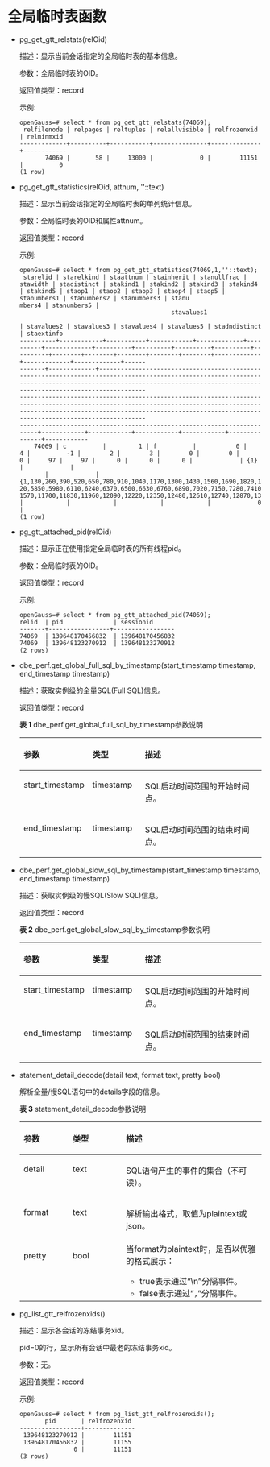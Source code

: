 # 全局临时表函数

-   pg\_get\_gtt\_relstats\(relOid\)

    描述：显示当前会话指定的全局临时表的基本信息。

    参数：全局临时表的OID。

    返回值类型：record

    示例:

    ```
    openGauss=# select * from pg_get_gtt_relstats(74069);
     relfilenode | relpages | reltuples | relallvisible | relfrozenxid | relminmxid 
    -------------+----------+-----------+---------------+--------------+------------
           74069 |       58 |     13000 |             0 |        11151 |          0
    (1 row)
    ```


-   pg\_get\_gtt\_statistics\(relOid, attnum, ''::text\)

    描述：显示当前会话指定的全局临时表的单列统计信息。

    参数：全局临时表的OID和属性attnum。

    返回值类型：record

    示例:

    ```
    openGauss=# select * from pg_get_gtt_statistics(74069,1,''::text);
     starelid | starelkind | staattnum | stainherit | stanullfrac | stawidth | stadistinct | stakind1 | stakind2 | stakind3 | stakind4 | stakind5 | staop1 | staop2 | staop3 | staop4 | staop5 | stanumbers1 | stanumbers2 | stanumbers3 | stanu
    mbers4 | stanumbers5 |                                                                                                                                                                                                                      
                                              stavalues1                                                                                                                                                                                        
                                                                            | stavalues2 | stavalues3 | stavalues4 | stavalues5 | stadndistinct | staextinfo 
    ----------+------------+-----------+------------+-------------+----------+-------------+----------+----------+----------+----------+----------+--------+--------+--------+--------+--------+-------------+-------------+-------------+------
    -------+-------------+----------------------------------------------------------------------------------------------------------------------------------------------------------------------------------------------------------------------
    --------------------------------------------------------------------------------------------------------------------------------------------------------------------------------------------------------------------------------------------
    ------------------------------------------------------------------------+------------+------------+------------+------------+---------------+------------
        74069 | c          |         1 | f          |           0 |        4 |          -1 |        2 |        3 |        0 |        0 |        0 |     97 |     97 |      0 |      0 |      0 |             | {1}         |             |      
           |             | {1,130,260,390,520,650,780,910,1040,1170,1300,1430,1560,1690,1820,1950,2080,2210,2340,2470,2600,2730,2860,2990,3120,3250,3380,3510,3640,3770,3900,4030,4160,4290,4420,4550,4680,4810,4940,5070,5200,5330,5460,5590,57
    20,5850,5980,6110,6240,6370,6500,6630,6760,6890,7020,7150,7280,7410,7540,7670,7800,7930,8060,8190,8320,8450,8580,8710,8840,8970,9100,9230,9360,9490,9620,9750,9880,10010,10140,10270,10400,10530,10660,10790,10920,11050,11180,11310,11440,1
    1570,11700,11830,11960,12090,12220,12350,12480,12610,12740,12870,13000} |            |            |            |            |             0 | 
    (1 row)
    ```


-   pg\_gtt\_attached\_pid\(relOid\)

    描述：显示正在使用指定全局临时表的所有线程pid。

    参数：全局临时表的OID。

    返回值类型：record

    示例:

    ```
    openGauss=# select * from pg_gtt_attached_pid(74069);
    relid  | pid              | sessionid
    -------+-----------------+-----------------
    74069  | 139648170456832  | 139648170456832
    74069  | 139648123270912  | 139648123270912
    (2 rows)
    ```


-   dbe\_perf.get\_global\_full\_sql\_by\_timestamp\(start\_timestamp timestamp, end\_timestamp timestamp\)

    描述：获取实例级的全量SQL\(Full SQL\)信息。

    返回值类型：record

    **表 1**  dbe\_perf.get\_global\_full\_sql\_by\_timestamp参数说明

    <a name="table173628271511"></a>
    <table><thead align="left"><tr id="row2036210271054"><th class="cellrowborder" valign="top" width="20.242024202420243%" id="mcps1.2.4.1.1"><p id="p63621027457"><a name="p63621027457"></a><a name="p63621027457"></a>参数</p>
    </th>
    <th class="cellrowborder" valign="top" width="22.06220622062206%" id="mcps1.2.4.1.2"><p id="p3362327156"><a name="p3362327156"></a><a name="p3362327156"></a>类型</p>
    </th>
    <th class="cellrowborder" valign="top" width="57.69576957695769%" id="mcps1.2.4.1.3"><p id="p13362627452"><a name="p13362627452"></a><a name="p13362627452"></a>描述</p>
    </th>
    </tr>
    </thead>
    <tbody><tr id="row173625271356"><td class="cellrowborder" valign="top" width="20.242024202420243%" headers="mcps1.2.4.1.1 "><p id="p638719511858"><a name="p638719511858"></a><a name="p638719511858"></a>start_timestamp</p>
    </td>
    <td class="cellrowborder" valign="top" width="22.06220622062206%" headers="mcps1.2.4.1.2 "><p id="p152934101864"><a name="p152934101864"></a><a name="p152934101864"></a>timestamp</p>
    </td>
    <td class="cellrowborder" valign="top" width="57.69576957695769%" headers="mcps1.2.4.1.3 "><p id="p1376712315612"><a name="p1376712315612"></a><a name="p1376712315612"></a>SQL启动时间范围的开始时间点。</p>
    </td>
    </tr>
    <tr id="row17363142719512"><td class="cellrowborder" valign="top" width="20.242024202420243%" headers="mcps1.2.4.1.1 "><p id="p129832059655"><a name="p129832059655"></a><a name="p129832059655"></a>end_timestamp</p>
    </td>
    <td class="cellrowborder" valign="top" width="22.06220622062206%" headers="mcps1.2.4.1.2 "><p id="p14382011366"><a name="p14382011366"></a><a name="p14382011366"></a>timestamp</p>
    </td>
    <td class="cellrowborder" valign="top" width="57.69576957695769%" headers="mcps1.2.4.1.3 "><p id="p1736312720519"><a name="p1736312720519"></a><a name="p1736312720519"></a>SQL启动时间范围的结束时间点。</p>
    </td>
    </tr>
    </tbody>
    </table>

-   dbe\_perf.get\_global\_slow\_sql\_by\_timestamp\(start\_timestamp timestamp, end\_timestamp timestamp\)

    描述：获取实例级的慢SQL\(Slow SQL\)信息。

    返回值类型：record

    **表 2**  dbe\_perf.get\_global\_slow\_sql\_by\_timestamp参数说明

    <a name="table152133591871"></a>
    <table><thead align="left"><tr id="row72147595714"><th class="cellrowborder" valign="top" width="20.242024202420243%" id="mcps1.2.4.1.1"><p id="p1921419591570"><a name="p1921419591570"></a><a name="p1921419591570"></a>参数</p>
    </th>
    <th class="cellrowborder" valign="top" width="22.06220622062206%" id="mcps1.2.4.1.2"><p id="p221415916720"><a name="p221415916720"></a><a name="p221415916720"></a>类型</p>
    </th>
    <th class="cellrowborder" valign="top" width="57.69576957695769%" id="mcps1.2.4.1.3"><p id="p32140592071"><a name="p32140592071"></a><a name="p32140592071"></a>描述</p>
    </th>
    </tr>
    </thead>
    <tbody><tr id="row3214185916710"><td class="cellrowborder" valign="top" width="20.242024202420243%" headers="mcps1.2.4.1.1 "><p id="p1721455912713"><a name="p1721455912713"></a><a name="p1721455912713"></a>start_timestamp</p>
    </td>
    <td class="cellrowborder" valign="top" width="22.06220622062206%" headers="mcps1.2.4.1.2 "><p id="p12143595711"><a name="p12143595711"></a><a name="p12143595711"></a>timestamp</p>
    </td>
    <td class="cellrowborder" valign="top" width="57.69576957695769%" headers="mcps1.2.4.1.3 "><p id="p1721455914713"><a name="p1721455914713"></a><a name="p1721455914713"></a>SQL启动时间范围的开始时间点。</p>
    </td>
    </tr>
    <tr id="row321413592710"><td class="cellrowborder" valign="top" width="20.242024202420243%" headers="mcps1.2.4.1.1 "><p id="p162141759672"><a name="p162141759672"></a><a name="p162141759672"></a>end_timestamp</p>
    </td>
    <td class="cellrowborder" valign="top" width="22.06220622062206%" headers="mcps1.2.4.1.2 "><p id="p202141559372"><a name="p202141559372"></a><a name="p202141559372"></a>timestamp</p>
    </td>
    <td class="cellrowborder" valign="top" width="57.69576957695769%" headers="mcps1.2.4.1.3 "><p id="p1421455917712"><a name="p1421455917712"></a><a name="p1421455917712"></a>SQL启动时间范围的结束时间点。</p>
    </td>
    </tr>
    </tbody>
    </table>

-   statement\_detail\_decode\(detail text, format text, pretty bool\)

    解析全量/慢SQL语句中的details字段的信息。

    **表 3**  statement\_detail\_decode参数说明

    <a name="table9745177191215"></a>
    <table><thead align="left"><tr id="row127451717124"><th class="cellrowborder" valign="top" width="20.242024202420243%" id="mcps1.2.4.1.1"><p id="p1974687151213"><a name="p1974687151213"></a><a name="p1974687151213"></a>参数</p>
    </th>
    <th class="cellrowborder" valign="top" width="22.06220622062206%" id="mcps1.2.4.1.2"><p id="p147461271125"><a name="p147461271125"></a><a name="p147461271125"></a>类型</p>
    </th>
    <th class="cellrowborder" valign="top" width="57.69576957695769%" id="mcps1.2.4.1.3"><p id="p197461975128"><a name="p197461975128"></a><a name="p197461975128"></a>描述</p>
    </th>
    </tr>
    </thead>
    <tbody><tr id="row167467711212"><td class="cellrowborder" valign="top" width="20.242024202420243%" headers="mcps1.2.4.1.1 "><p id="p197461379124"><a name="p197461379124"></a><a name="p197461379124"></a>detail</p>
    </td>
    <td class="cellrowborder" valign="top" width="22.06220622062206%" headers="mcps1.2.4.1.2 "><p id="p137462712123"><a name="p137462712123"></a><a name="p137462712123"></a>text</p>
    </td>
    <td class="cellrowborder" valign="top" width="57.69576957695769%" headers="mcps1.2.4.1.3 "><p id="p138588178133"><a name="p138588178133"></a><a name="p138588178133"></a>SQL语句产生的事件的集合（不可读）。</p>
    </td>
    </tr>
    <tr id="row187462714127"><td class="cellrowborder" valign="top" width="20.242024202420243%" headers="mcps1.2.4.1.1 "><p id="p1674617710129"><a name="p1674617710129"></a><a name="p1674617710129"></a>format</p>
    </td>
    <td class="cellrowborder" valign="top" width="22.06220622062206%" headers="mcps1.2.4.1.2 "><p id="p17746137131219"><a name="p17746137131219"></a><a name="p17746137131219"></a>text</p>
    </td>
    <td class="cellrowborder" valign="top" width="57.69576957695769%" headers="mcps1.2.4.1.3 "><p id="p246504413137"><a name="p246504413137"></a><a name="p246504413137"></a>解析输出格式，取值为plaintext或json。</p>
    </td>
    </tr>
    <tr id="row17254145010126"><td class="cellrowborder" valign="top" width="20.242024202420243%" headers="mcps1.2.4.1.1 "><p id="p225445020123"><a name="p225445020123"></a><a name="p225445020123"></a>pretty</p>
    </td>
    <td class="cellrowborder" valign="top" width="22.06220622062206%" headers="mcps1.2.4.1.2 "><p id="p1025485020129"><a name="p1025485020129"></a><a name="p1025485020129"></a>bool</p>
    </td>
    <td class="cellrowborder" valign="top" width="57.69576957695769%" headers="mcps1.2.4.1.3 "><div class="p" id="p7905125312149"><a name="p7905125312149"></a><a name="p7905125312149"></a>当format为plaintext时，是否以优雅的格式展示：<a name="ul5736124153213"></a><a name="ul5736124153213"></a><ul id="ul5736124153213"><li>true表示通过“\n”分隔事件。</li><li>false表示通过“，”分隔事件。</li></ul>
    </div>
    </td>
    </tr>
    </tbody>
    </table>

-   pg\_list\_gtt\_relfrozenxids\(\)

    描述：显示各会话的冻结事务xid。

    pid=0的行，显示所有会话中最老的冻结事务xid。

    参数：无。

    返回值类型：record

    示例:

    ```
    openGauss=# select * from pg_list_gtt_relfrozenxids();
           pid       | relfrozenxid 
    -----------------+--------------
     139648123270912 |        11151
     139648170456832 |        11155
                   0 |        11151
    (3 rows)
    ```


